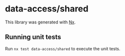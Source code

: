 # data-access/shared

This library was generated with [Nx](https://nx.dev).

## Running unit tests

Run `nx test data-access/shared` to execute the unit tests.
